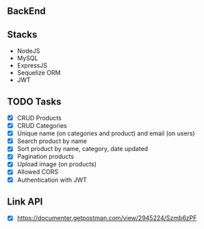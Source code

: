 ## BackEnd

## Stacks

- NodeJS
- MySQL
- ExpressJS
- Sequelize ORM
- JWT

## TODO Tasks

- [x] CRUD Products
- [x] CRUD Categories
- [x] Unique name (on categories and product) and email (on users)
- [x] Search product by name
- [x] Sort product by name, category, date updated
- [x] Pagination products
- [x] Upload image (on products)
- [x] Allowed CORS
- [x] Authentication with JWT

## Link API

- [x] https://documenter.getpostman.com/view/2945224/Szmb6zPF
